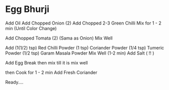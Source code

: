 # Egg Bhurji
Add Oil
Add Chopped Onion (2)
Add Chopped 2-3 Green Chilli
Mix for 1 - 2 min (Until Color Change)

Add Chopped Tomata (2) (Sama as Onion)
Mix Well

Add
(1(1/2) tsp) Red Chilli Powder
(1 tsp) Coriander Powder
(1/4 tsp) Tumeric Powder
(1/2 tsp) Garam Masala Powder
Mix Well (1-2 min)
Add Salt ( !! )

Add Egg Break then mix till it is mix well

then Cook for 1 - 2 min
Add Fresh Coriander

Ready....
